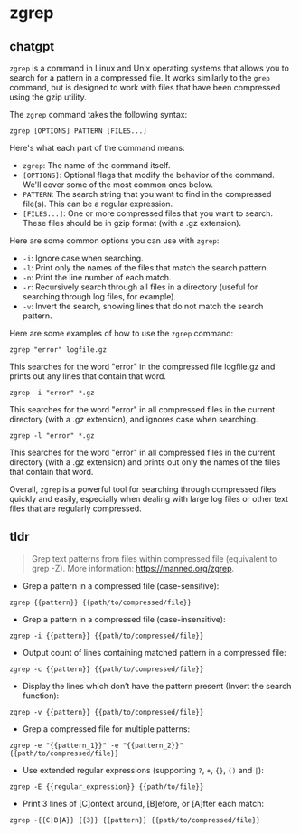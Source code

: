 # zgrep 
## chatgpt 
`zgrep` is a command in Linux and Unix operating systems that allows you to search for a pattern in a compressed file. It works similarly to the `grep` command, but is designed to work with files that have been compressed using the gzip utility.

The `zgrep` command takes the following syntax:

```
zgrep [OPTIONS] PATTERN [FILES...]
```

Here's what each part of the command means:

- `zgrep`: The name of the command itself.
- `[OPTIONS]`: Optional flags that modify the behavior of the command. We'll cover some of the most common ones below.
- `PATTERN`: The search string that you want to find in the compressed file(s). This can be a regular expression.
- `[FILES...]`: One or more compressed files that you want to search. These files should be in gzip format (with a .gz extension).

Here are some common options you can use with `zgrep`:

- `-i`: Ignore case when searching.
- `-l`: Print only the names of the files that match the search pattern.
- `-n`: Print the line number of each match.
- `-r`: Recursively search through all files in a directory (useful for searching through log files, for example).
- `-v`: Invert the search, showing lines that do not match the search pattern.

Here are some examples of how to use the `zgrep` command:

```
zgrep "error" logfile.gz
```

This searches for the word "error" in the compressed file logfile.gz and prints out any lines that contain that word.

```
zgrep -i "error" *.gz
```

This searches for the word "error" in all compressed files in the current directory (with a .gz extension), and ignores case when searching.

```
zgrep -l "error" *.gz
```

This searches for the word "error" in all compressed files in the current directory (with a .gz extension) and prints out only the names of the files that contain that word.

Overall, `zgrep` is a powerful tool for searching through compressed files quickly and easily, especially when dealing with large log files or other text files that are regularly compressed. 

## tldr 
 
> Grep text patterns from files within compressed file (equivalent to grep -Z).
> More information: <https://manned.org/zgrep>.

- Grep a pattern in a compressed file (case-sensitive):

`zgrep {{pattern}} {{path/to/compressed/file}}`

- Grep a pattern in a compressed file (case-insensitive):

`zgrep -i {{pattern}} {{path/to/compressed/file}}`

- Output count of lines containing matched pattern in a compressed file:

`zgrep -c {{pattern}} {{path/to/compressed/file}}`

- Display the lines which don’t have the pattern present (Invert the search function):

`zgrep -v {{pattern}} {{path/to/compressed/file}}`

- Grep a compressed file for multiple patterns:

`zgrep -e "{{pattern_1}}" -e "{{pattern_2}}" {{path/to/compressed/file}}`

- Use extended regular expressions (supporting `?`, `+`, `{}`, `()` and `|`):

`zgrep -E {{regular_expression}} {{path/to/file}}`

- Print 3 lines of [C]ontext around, [B]efore, or [A]fter each match:

`zgrep -{{C|B|A}} {{3}} {{pattern}} {{path/to/compressed/file}}`
